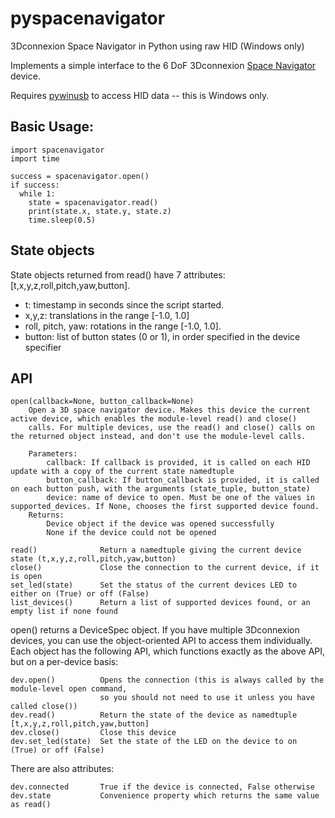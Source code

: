 # pyspacenavigator
3Dconnexion Space Navigator in Python using raw HID (Windows only)

Implements a simple interface to the 6 DoF 3Dconnexion [Space Navigator](http://www.3dconnexion.co.uk/products/spacemouse/spacenavigator.html) device.

Requires [pywinusb](https://pypi.python.org/pypi/pywinusb/) to access HID data -- this is Windows only.

## Basic Usage:

    import spacenavigator
    import time
    
    success = spacenavigator.open()
    if success:
      while 1:
        state = spacenavigator.read()
        print(state.x, state.y, state.z)
        time.sleep(0.5)
      
## State objects      
State objects returned from read() have 7 attributes: [t,x,y,z,roll,pitch,yaw,button].

* t: timestamp in seconds since the script started. 
* x,y,z: translations in the range [-1.0, 1.0] 
* roll, pitch, yaw: rotations in the range [-1.0, 1.0].
* button: list of button states (0 or 1), in order specified in the device specifier

## API
    open(callback=None, button_callback=None)      
        Open a 3D space navigator device. Makes this device the current active device, which enables the module-level read() and close()
        calls. For multiple devices, use the read() and close() calls on the returned object instead, and don't use the module-level calls.
    
        Parameters:        
            callback: If callback is provided, it is called on each HID update with a copy of the current state namedtuple  
            button_callback: If button_callback is provided, it is called on each button push, with the arguments (state_tuple, button_state) 
            device: name of device to open. Must be one of the values in supported_devices. If None, chooses the first supported device found.            
        Returns:
            Device object if the device was opened successfully
            None if the device could not be opened
        
    read()              Return a namedtuple giving the current device state (t,x,y,z,roll,pitch,yaw,button)
    close()             Close the connection to the current device, if it is open
    set_led(state)      Set the status of the current devices LED to either on (True) or off (False)
    list_devices()      Return a list of supported devices found, or an empty list if none found
    
    
open() returns a DeviceSpec object. If you have multiple 3Dconnexion devices, you can use the object-oriented API to access them individually.
Each object has the following API, which functions exactly as the above API, but on a per-device basis:

    dev.open()          Opens the connection (this is always called by the module-level open command, 
                        so you should not need to use it unless you have called close())
    dev.read()          Return the state of the device as namedtuple [t,x,y,z,roll,pitch,yaw,button]
    dev.close()         Close this device
    dev.set_led(state)  Set the state of the LED on the device to on (True) or off (False)
    
There are also attributes:
    
    dev.connected       True if the device is connected, False otherwise
    dev.state           Convenience property which returns the same value as read()
    
    
    
    


